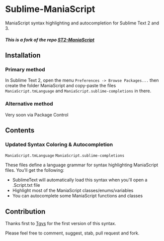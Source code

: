Sublime-ManiaScript
===============

ManiaScript syntax highlighting and autocompletion for Sublime Text 2 and 3.

##### This is a fork of the repo [ST2-ManiaScript](https://github.com/Tgys/ST2-ManiaScript)


Installation
------------

### Primary method
In Sublime Text 2, open the menu `Preferences -> Browse Packages...` then create the folder ManiaScript and copy-paste the files `ManiaScript.tmLanguage` and `ManiaScript.sublime-completions` in there.

### Alternative method
Very soon via Package Control


Contents
--------

### Updated Syntax Coloring & Autocompletion

`ManiaScript.tmLanguage`
`ManiaScript.sublime-completions`

These files define a language grammar for syntax highlighting ManiaScript files. You'll get the following:
- SublimeText will automatically load this syntax when you'll open a .Script.txt file
- Highlight most of the ManiaScript classes/enums/variables
- You can autocomplete some ManiaScript functions and classes


Contribution
------------

Thanks first to [Tgys](https://github.com/Tgys) for the first version of this syntax.

Please feel free to comment, suggest, stab, pull request and fork.